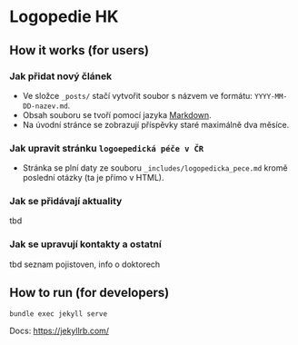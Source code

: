 # Logopedie HK

## How it works (for users)

### Jak přidat nový článek

- Ve složce `_posts/` stačí vytvořit soubor
  s názvem ve formátu: `YYYY-MM-DD-nazev.md`.
- Obsah souboru se tvoří pomocí jazyka
  [Markdown](https://github.com/adam-p/markdown-here/wiki/Markdown-Cheatsheet).
- Na úvodní stránce se zobrazují příspěvky staré maximálně dva měsíce.

### Jak upravit stránku `logoepedická péče v ČR`

- Stránka se plní daty ze souboru `_includes/logopedicka_pece.md`
  kromě poslední otázky (ta je přímo v HTML).

### Jak se přidávají aktuality

tbd

### Jak se upravují kontakty a ostatní

tbd  seznam pojistoven, info o doktorech

## How to run (for developers)

```bash
bundle exec jekyll serve
```

Docs: https://jekyllrb.com/
